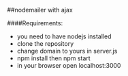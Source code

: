 ##nodemailer with ajax

####Requirements:
  - you need to have nodejs installed
  - clone the repository
  - change domain to yours in server.js
  - npm install then npm start
  - in your browser open localhost:3000
